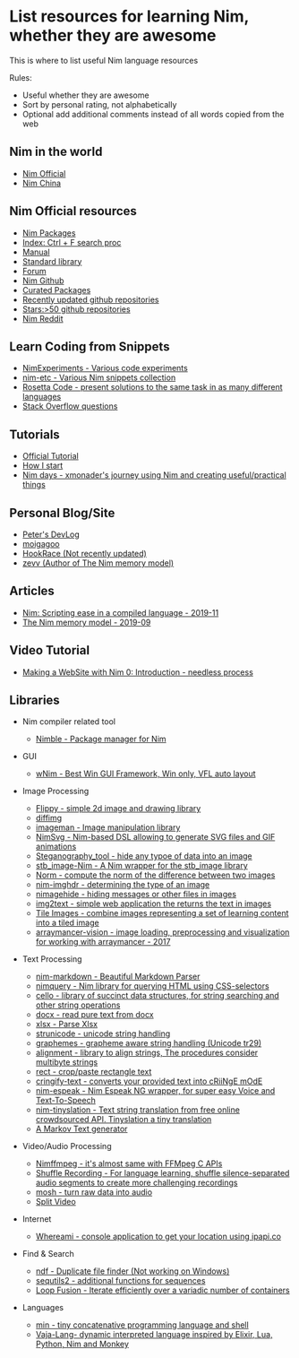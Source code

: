 List resources for learning Nim, whether they are awesome
==================

This is where to list useful Nim language resources

Rules:

- Useful whether they are awesome
- Sort by personal rating, not alphabetically
- Optional add additional comments instead of all words copied from the web

Nim in the world
----------

- [Nim Official](https://nim-lang.org/)
- [Nim China](https://www.nim-cn.com/)

Nim Official resources
---------

  - [Nim Packages](https://github.com/nim-lang/packages)
  - [Index: Ctrl + F search proc](https://nim-lang.org/docs/theindex.html)
  - [Manual](https://nim-lang.org/docs/manual.html)
  - [Standard library](https://nim-lang.org/docs/lib.html)
  - [Forum](https://forum.nim-lang.org/)
  - [Nim Github](https://github.com/nim-lang/Nim)
  - [Curated Packages](https://github.com/nim-lang/Nim/wiki/Curated-Packages)
  - [Recently updated github repositories](https://github.com/search?o=desc&q=nim&l=nim&s=updated&type=Repositories)
  - [Stars:>50 github repositories](https://github.com/search?q=stars%3A%3E50+language%3Anim&type=Repositories)
  - [Nim Reddit](https://www.reddit.com/r/nim/)


Learn Coding from Snippets
------

- [NimExperiments - Various code experiments](https://github.com/vitreo12/NimExperiments)
- [nim-etc - Various Nim snippets collection ](https://github.com/mashingan/nim-etc)
- [Rosetta Code - present solutions to the same task in as many different languages](http://rosettacode.org/wiki/Category:Nim)
- [Stack Overflow questions](https://stackoverflow.com/questions/tagged/nim-lang)

Tutorials
------

- [Official Tutorial](https://www.reddit.com/r/nim/)
- [How I start](https://howistart.org/posts/nim/1/)
- [Nim days - xmonader's journey using Nim and creating useful/practical things](https://xmonader.github.io/nimdays/)

Personal Blog/Site
--------

- [Peter's DevLog](https://peterme.net/)
- [moigagoo](https://moigagoo.svbtle.com/)
- [HookRace (Not recently updated)](https://hookrace.net/)
- [zevv (Author of The Nim memory model)](http://zevv.nl/play/)

Articles
------

- [Nim: Scripting ease in a compiled language - 2019-11](https://www.junglecoder.com/blog/nim-early-report)
- [The Nim memory model - 2019-09](http://zevv.nl/nim-memory/)

Video Tutorial
---

- [Making a WebSite with Nim 0: Introduction -  needless process](https://www.youtube.com/watch?v=ndzlVRWqT2E)

Libraries
-----------

- Nim compiler related tool
  - [Nimble - Package manager for Nim](https://github.com/nim-lang/nimble)

- GUI
  - [wNim - Best Win GUI Framework, Win only, VFL auto layout](https://github.com/khchen/wNim)

- Image Processing
  - [Flippy - simple 2d image and drawing library](https://github.com/treeform/flippy)
  - [diffimg](https://github.com/SolitudeSF/diffimg)
  - [imageman - Image manipulation library](https://github.com/SolitudeSF/imageman)
  - [NimSvg - Nim-based DSL allowing to generate SVG files and GIF animations](https://github.com/bluenote10/NimSvg)
  - [Steganography_tool - hide any typoe of data into an image](https://github.com/EasiestSoft/steganography-software-free-download)
  - [stb_image-Nim - A Nim wrapper for the stb_image library](https://gitlab.com/define-private-public/stb_image-Nim)
  - [Norm - compute the norm of the difference between two images](https://github.com/jonasrauber/norm)
  - [nim-imghdr - determining the type of an image](https://github.com/achesak/nim-imghdr)
  - [nimagehide - hiding messages or other files in images](https://github.com/MnlPhlp/nimagehide)
  - [img2text - simple web application the returns the text in images](https://github.com/theju/img2text)
  - [Tile Images - combine images representing a set of learning content into a tiled image](https://github.com/jdve/tile_images)
  - [arraymancer-vision - image loading, preprocessing and visualization for working with arraymancer - 2017](https://github.com/edubart/arraymancer-vision)

- Text Processing
  - [nim-markdown - Beautiful Markdown Parser](https://github.com/soasme/nim-markdown)
  - [nimquery - Nim library for querying HTML using CSS-selectors](https://github.com/GULPF/nimquery)
  - [cello - library of succinct data structures, for string searching and other string operations](https://github.com/unicredit/cello)
  - [docx - read pure text from docx](https://github.com/xflywind/docx)
  - [xlsx - Parse Xlsx](https://github.com/xflywind/xlsx)
  - [strunicode - unicode string handling](https://github.com/nitely/nim-strunicode)
  - [graphemes - grapheme aware string handling (Unicode tr29)](https://github.com/nitely/nim-graphemes)
  - [alignment - library to align strings, The procedures consider multibyte strings](https://github.com/jiro4989/alignment)
  - [rect - crop/paste rectangle text](https://github.com/jiro4989/rect)
  - [cringify-text - converts your provided text into cRiiNgE mOdE](https://github.com/theAkito/cringify-text)
  - [nim-espeak - Nim Espeak NG wrapper, for super easy Voice and Text-To-Speech](https://github.com/juancarlospaco/nim-espeak)
  - [nim-tinyslation - Text string translation from free online crowdsourced API. Tinyslation a tiny translation](https://github.com/juancarlospaco/nim-tinyslation)
  - [A Markov Text generator](https://github.com/amedlock/markov)

- Video/Audio Processing
  - [Nimffmpeg - it's almost same with FFMpeg C APIs](https://github.com/mashingan/nimffmpeg)
  - [Shuffle Recording - For language learning, shuffle silence-separated audio segments to create more challenging recordings](https://github.com/jdve/shuffle_recording)
  - [mosh - turn raw data into audio](https://github.com/jamesb93/mosh)
  - [Split Video](https://github.com/kodkuce/SplitVideo-Nim)

- Internet
  - [Whereami - console application to get your location using ipapi.co](https://github.com/corenting/whereami)

- Find & Search
  - [ndf - Duplicate file finder (Not working on Windows)](https://github.com/rustomax/ndf)
  - [sequtils2 - additional functions for sequences](https://github.com/Michedev/sequtils2)
  - [Loop Fusion - Iterate efficiently over a variadic number of containers](https://github.com/numforge/loop-fusion)

- Languages
  - [min - tiny concatenative programming language and shell](https://github.com/h3rald/min)
  - [Vaja-Lang- dynamic interpreted language inspired by Elixir, Lua, Python, Nim and Monkey](https://github.com/marteinn/Vaja-Lang)
